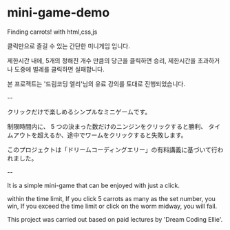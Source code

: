 # mini-game-demo

Finding carrots! with html,css,js

클릭만으로 즐길 수 있는 간단한 미니게임 입니다.

제한시간 내에,
5개의 정해진 개수 만큼의 당근을 클릭하면 승리,
제한시간을 초과하거나 도중에 벌레를 클릭하면 실패합니다.

본 프로젝트는 '드림코딩 엘리'님의 유료 강의를 토대로 진행되었습니다.

--

クリックだけで楽しめるシンプルなミニゲームです。

制限時間内に、
5 つの決まった数だけのニンジンをクリックすると勝利、
タイムアウトを超えるか、途中でワームをクリックすると失敗します。

このプロジェクトは「ドリームコーディングエリー」の有料講義に基づいて行われました。

--

It is a simple mini-game that can be enjoyed with just a click.

within the time limit,
If you click 5 carrots as many as the set number, you win,
If you exceed the time limit or click on the worm midway, you will fail.

This project was carried out based on paid lectures by 'Dream Coding Ellie'.
